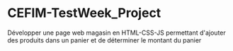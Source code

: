 # CEFIM-TestWeek_Project
 Développer  une page web magasin en HTML-CSS-JS permettant d'ajouter des produits dans un panier et de déterminer le montant du panier

